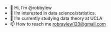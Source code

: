 - 👋 Hi, I’m @robbylew
- 👀 I’m interested in data science/statistics.
- 🌱 I’m currently studying data theory at UCLA
- 📫 How to reach me robraylew123@gmail.com


